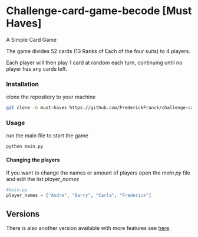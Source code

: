 # Challenge-card-game-becode [Must Haves]
A Simple Card Game

The game divides 52 cards (13 Ranks of Each of the four suits) to 4 players.

Each player will then play 1 card at random each turn, continuing until no player has any cards left.



### Installation
clone the repository to your machine
```bash
git clone -b must-haves https://github.com/FrederickFranck/challenge-card-game-becode.git
```

### Usage
run the main file to start the game
```bash
python main.py
```

#### Changing the players
If you want to change the names or amount of players open the *main.py* file and edit the list *player_names*

```python
#main.py
player_names = ["Andre", "Barry", "Carla", "Frederick"]
```

## Versions
There is also another version available with more features see [here](https://github.com/FrederickFranck/challenge-card-game-becode/tree/nice-to-haves).